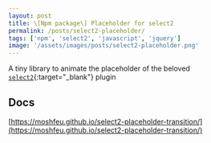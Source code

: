 ```yaml
---
layout: post
title: \[Npm package\] Placeholder for select2
permalink: /posts/select2-placeholder/
tags: ['npm', 'select2', 'javascript', 'jquery']
image: '/assets/images/posts/select2-placeholder.png'
---
```


A tiny library to animate the placeholder of the beloved [`select2`](https://select2.org/){:target="_blank"} plugin

<!--more-->

## Docs

[https://moshfeu.github.io/select2-placeholder-transition/](https://moshfeu.github.io/select2-placeholder-transition/)

